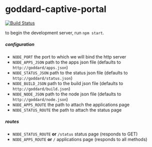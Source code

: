 
# goddard-captive-portal

[![Build Status](https://travis-ci.org/praekelt/goddard-captive-portal.svg)](https://travis-ci.org/praekelt/goddard-captive-portal)

to begin the development server, run `npm start`.

##### configuration

- `NODE_PORT` the port to which we will bind the http server
- `NODE_APPS_JSON` path to the apps json file (defaults to `http://goddard/apps.json`)
- `NODE_STATUS_JSON` path to the status json file (defaults to `http://goddard/status.json`)
- `NODE_BUILD_JSON` path to the build json file (defaults to `http://goddard/build.json`)
- `NODE_NODE_JSON` path to the node json file (defaults to `http://goddard/node.json`)
- `NODE_APPS_ROUTE` the path to attach the applications page
- `NODE_STATUS_ROUTE` the path to attach the status page

##### routes

- `NODE_STATUS_ROUTE` **or** `/status` status page (responds to GET)
- `NODE_APPS_ROUTE` **or** `/` applications page (responds to all methods)
